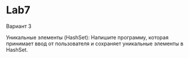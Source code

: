# Lab7
Вариант 3

  Уникальные элементы (HashSet):
Напишите программу, которая принимает ввод от пользователя и сохраняет уникальные элементы в HashSet.
